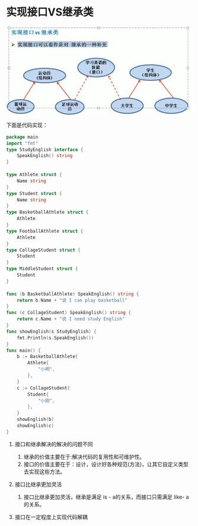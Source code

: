 # 实现接口VS继承类 

![image-20250728163633516](面型对象-接口vs继承.assets/image-20250728163633516.png)

下面是代码实现：

```go
package main
import "fmt"
type StudyEnglish interface {
	SpeakEnglish() string
}

type Athlete struct {
	Name string
}
type Student struct {
	Name string
}
type BasketballAthlete struct {
	Athlete
}
type FootballAthlete struct {
	Athlete
}
type CollageStudent struct {
	Student
}
type MiddleStudent struct {
	Student
}

func (b BasketballAthlete) SpeakEnglish() string {
	return b.Name + "说 I can play basketball"
}
func (c CollageStudent) SpeakEnglish() string {
	return c.Name + "说 I need study English"
}
func showEnglish(s StudyEnglish) {
	fmt.Println(s.SpeakEnglish())
}
func main() {
	b := BasketballAthlete{
		Athlete{
			"小明",
		},
	}
	c := CollageStudent{
		Student{
			"小刚",
		},
	}
	showEnglish(b)
	showEnglish(c)
}

```

1. 接口和继承解决的解决的问题不同 
   1. 继承的价值主要在于:解决代码的复用性和可维护性。 
   2. 接口的价值主要在于：设计，设计好各种规范(方法)，让其它自定义类型去实现这些方法。 

2. 接口比继承更加灵活 
   1. 接口比继承更加灵活，继承是满足 is - a的关系，而接口只需满足 like- a的关系。 

3. 接口在一定程度上实现代码解耦